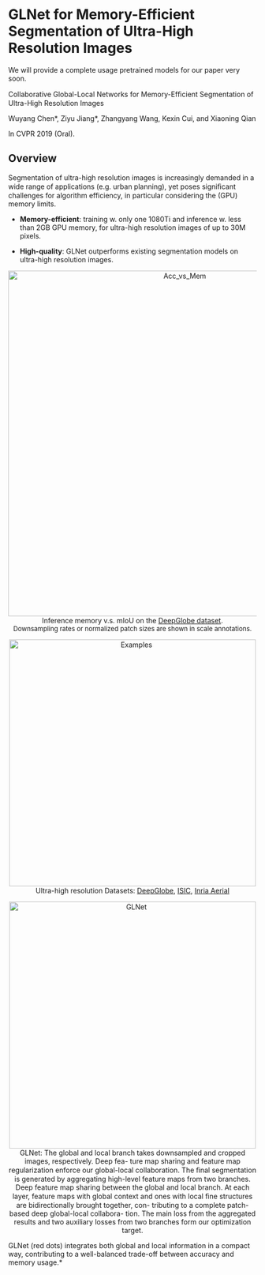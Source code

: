 # GLNet for Memory-Efficient Segmentation of Ultra-High Resolution Images

We will provide a complete usage pretrained models for our paper very soon.

Collaborative Global-Local Networks for Memory-Efﬁcient Segmentation of Ultra-High Resolution Images

Wuyang Chen*, Ziyu Jiang*, Zhangyang Wang, Kexin Cui, and Xiaoning Qian

In CVPR 2019 (Oral).

## Overview

Segmentation of ultra-high resolution images is increasingly demanded in a wide range of applications (e.g. urban planning), yet poses signiﬁcant challenges for algorithm efficiency, in particular considering the (GPU) memory limits.

* **Memory-efficient**: training w. only one 1080Ti and inference w. less than 2GB GPU memory, for ultra-high resolution images of up to 30M pixels.

* **High-quality**: GLNet outperforms existing segmentation models on ultra-high resolution images.

<p align="center">
<img src="https://raw.githubusercontent.com/chenwydj/ultra_high_resolution_segmentation/master/docs/images/deep_globe_acc_mem_ext.jpg" alt="Acc_vs_Mem" width="700"/></br>
Inference memory v.s. mIoU on the <a href="https://arxiv.org/abs/1805.06561">DeepGlobe dataset</a>.</br>
<font size="2">Downsampling rates or normalized patch sizes are shown in scale annotations.</font>
</p>

<p align="center">
<img src="https://raw.githubusercontent.com/chenwydj/ultra_high_resolution_segmentation/master/docs/images/examples.jpg" alt="Examples" width="500"/></br>
Ultra-high resolution Datasets: <a href="https://arxiv.org/abs/1805.06561">DeepGlobe</a>, <a href="https://arxiv.org/abs/1710.05006">ISIC</a>, <a href="https://ieeexplore.ieee.org/document/8127684">Inria Aerial</a>
</p>

<p align="center">
<img src="https://raw.githubusercontent.com/chenwydj/ultra_high_resolution_segmentation/master/docs/images/glnet.jpg" alt="GLNet" width="500"/></br>
GLNet: The global and local branch takes downsampled and cropped images, respectively. Deep fea- ture map sharing and feature map regularization enforce our global-local collaboration. The ﬁnal segmentation is generated by aggregating high-level feature maps from two branches. Deep feature map sharing between the global and local branch. At each layer, feature maps with global context and ones with local ﬁne structures are bidirectionally brought together, con- tributing to a complete patch-based deep global-local collabora- tion. The main loss from the aggregated results and two auxiliary losses from two branches form our optimization target.
</p>

GLNet (red dots) integrates both global and local information in a compact way, contributing to a well-balanced trade-off between accuracy and memory usage.*